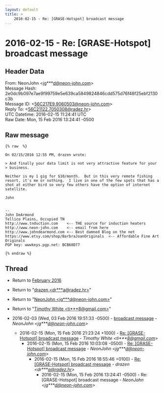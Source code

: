```yaml
---
layout: default
title: >
    2016-02-15 - Re: [GRASE-Hotspot] broadcast message
---
```


# 2016-02-15 - Re: [GRASE-Hotspot] broadcast message

## Header Data

From: NeonJohn \<jg***d@neon-john.com\><br>
Message Hash: 2e0dc9b097e7ae9f99759e5e639ca5849824846cdd575d76f48f25ebf2130c3b<br>
Message ID: \<56C217E9.9060503@neon-john.com\><br>
Reply To: \<56C21122.7050308@radez.hr\><br>
UTC Datetime: 2016-02-15 11:24:41 UTC<br>
Raw Date: Mon, 15 Feb 2016 13:24:41 -0500<br>

## Raw message

```
{% raw  %}

On 02/15/2016 12:55 PM, drazen wrote:

> And finally your data limit is not very attractive feature for your
> business.

Neither is my 1 gig for $10/month.  But in this very remote fishing
resort, it's me or nothing.  I live in one of the few spots that has a
shot at either bird so very few others have the option of internet
satellite.

John


-- 
John DeArmond
Tellico Plains, Occupied TN
http://www.tnduction.com    <-- THE source for induction heaters
http://www.neon-john.com    <-- email from here
http://www.johndearmond.com <-- Best damned Blog on the net
https://www.etsy.com/shop/BarbraJoanOriginals  <-- Affordable Fine Art
Originals
PGP key: wwwkeys.pgp.net: BCB68D77

{% endraw %}
```

## Thread

+ Return to [February 2016](/archive/2016/02)

+ Return to "[drazen <dr***a<span>@</span>radez.hr>](/authors/dr___a_at_radez_hr)"
+ Return to "[NeonJohn <jg***d<span>@</span>neon-john.com>](/authors/jg___d_at_neonjohn_com)"
+ Return to "[Timothy White <ti***8<span>@</span>gmail.com>](/authors/ti___8_at_gmail_com)"

+ 2016-02-03 (Wed, 03 Feb 2016 19:51:33 -0500) - [broadcast message](/archive/2016/02/0f3d3fa15b063a7e6c81920d39252eb51c8368e2d7ed7717e78fa1ee308739c3) - _NeonJohn \<jg***d@neon-john.com\>_
  + 2016-02-15 (Mon, 15 Feb 2016 21:23:24 +1000) - [Re: [GRASE-Hotspot] broadcast message](/archive/2016/02/475206e22773e0b292246fa2f5db326dd75ab0d3d7c8a81330448d07fc3da67d) - _Timothy White \<ti***8@gmail.com\>_
    + 2016-02-15 (Mon, 15 Feb 2016 10:03:08 -0500) - [Re: [GRASE-Hotspot] broadcast message](/archive/2016/02/3bd7e8ef9397b0a8e5fe4ee78dc8205f6043555e77f133c8e6f4adfbcccd24f7) - _NeonJohn \<jg***d@neon-john.com\>_
      + 2016-02-15 (Mon, 15 Feb 2016 18:55:46 +0100) - [Re: [GRASE-Hotspot] broadcast message](/archive/2016/02/312d2a6a099b043c1976a1bf817a504ecd8922c076cc5a4d47bc6501605aeefc) - _drazen \<dr***a@radez.hr\>_
        + 2016-02-15 (Mon, 15 Feb 2016 13:24:41 -0500) - Re: [GRASE-Hotspot] broadcast message - _NeonJohn \<jg***d@neon-john.com\>_

